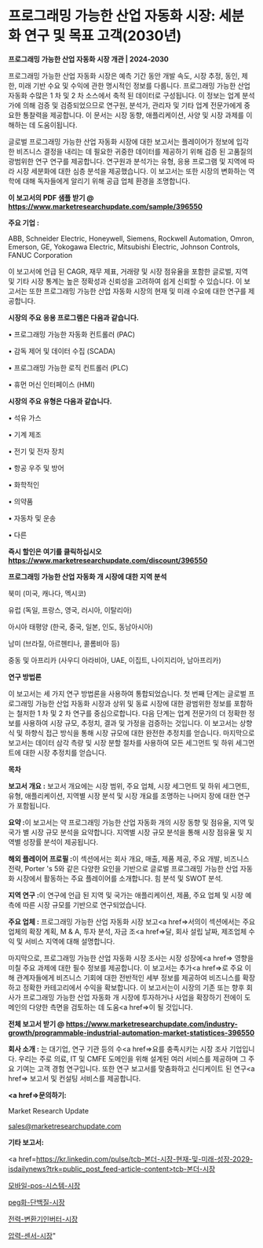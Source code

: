 # 프로그래밍 가능한 산업 자동화 시장: 세분화 연구 및 목표 고객(2030년)

<strong>프로그래밍 가능한 산업 자동화 시장 개관 | 2024-2030</strong>

프로그래밍 가능한 산업 자동화 시장은 예측 기간 동안 개발 속도, 시장 추정, 동인, 제한, 미래 기반 수요 및 수익에 관한 명시적인 정보를 다룹니다.  프로그래밍 가능한 산업 자동화  수많은 1 차 및 2 차 소스에서 축적 된 데이터로 구성됩니다. 이 정보는 업계 분석가에 의해 검증 및 검증되었으므로 연구원, 분석가, 관리자 및 기타 업계 전문가에게 중요한 통찰력을 제공합니다. 이 문서는 시장 동향, 애플리케이션, 사양 및 시장 과제를 이해하는 데 도움이됩니다.

글로벌 프로그래밍 가능한 산업 자동화 시장에 대한 보고서는 플레이어가 정보에 입각 한 비즈니스 결정을 내리는 데 필요한 귀중한 데이터를 제공하기 위해 검증 된 고품질의 광범위한 연구 연구를 제공합니다. 연구원과 분석가는 유형, 응용 프로그램 및 지역에 따라 시장 세분화에 대한 심층 분석을 제공했습니다. 이 보고서는 또한 시장의 변화하는 역학에 대해 독자들에게 알리기 위해 공급 업체 환경을 조명합니다.



<strong>이 보고서의 PDF 샘플 받기 @ <a href=https://www.marketresearchupdate.com/sample/396550>https://www.marketresearchupdate.com/sample/396550</a></strong>



<strong>주요 기업 :</strong>

ABB, Schneider Electric, Honeywell, Siemens, Rockwell Automation, Omron, Emerson, GE, Yokogawa Electric, Mitsubishi Electric, Johnson Controls, FANUC Corporation

이 보고서에 언급 된 CAGR, 재무 제표, 거래량 및 시장 점유율을 포함한 글로벌, 지역 및 기타 시장 통계는 높은 정확성과 신뢰성을 고려하여 쉽게 신뢰할 수 있습니다. 이 보고서는 또한 프로그래밍 가능한 산업 자동화 시장의 현재 및 미래 수요에 대한 연구를 제공합니다.



<strong>시장의 주요 응용 프로그램은 다음과 같습니다.</strong>

• 프로그래밍 가능한 자동화 컨트롤러 (PAC)

• 감독 제어 및 데이터 수집 (SCADA)

• 프로그래밍 가능한 로직 컨트롤러 (PLC)

• 휴먼 머신 인터페이스 (HMI)



<strong>시장의 주요 유형은 다음과 같습니다.</strong>

• 석유 가스

• 기계 제조

• 전기 및 전자 장치

• 항공 우주 및 방어

• 화학적인

• 의약품

• 자동차 및 운송

• 다른



<strong>즉시 할인은 여기를 클릭하십시오 <a href=https://www.marketresearchupdate.com/discount/396550>https://www.marketresearchupdate.com/discount/396550</a></strong>



<strong>프로그래밍 가능한 산업 자동화 개 시장에 대한 지역 분석</strong>

북미 (미국, 캐나다, 멕시코)

유럽 (독일, 프랑스, 영국, 러시아, 이탈리아)

아시아 태평양 (한국, 중국, 일본, 인도, 동남아시아)

남미 (브라질, 아르헨티나, 콜롬비아 등)

중동 및 아프리카 (사우디 아라비아, UAE, 이집트, 나이지리아, 남아프리카)



<strong>연구 방법론</strong>

이 보고서는 세 가지 연구 방법론을 사용하여 통합되었습니다. 첫 번째 단계는 글로벌 프로그래밍 가능한 산업 자동화 시장과 상위 및 동료 시장에 대한 광범위한 정보를 포함하는 철저한 1 차 및 2 차 연구를 중심으로합니다. 다음 단계는 업계 전문가의 더 정확한 정보를 사용하여 시장 규모, 추정치, 결과 및 가정을 검증하는 것입니다. 이 보고서는 상향식 및 하향식 접근 방식을 통해 시장 규모에 대한 완전한 추정치를 얻습니다. 마지막으로 보고서는 데이터 삼각 측량 및 시장 분할 절차를 사용하여 모든 세그먼트 및 하위 세그먼트에 대한 시장 추정치를 얻습니다.



<strong>목차</strong>



<strong>보고서 개요 :</strong> 보고서 개요에는 시장 범위, 주요 업체, 시장 세그먼트 및 하위 세그먼트, 유형, 애플리케이션, 지역별 시장 분석 및 시장 개요를 조명하는 나머지 장에 대한 연구가 포함됩니다.



<strong>요약 :</strong>이 보고서는 약 프로그래밍 가능한 산업 자동화 개의 시장 동향 및 점유율, 지역 및 국가 별 시장 규모 분석을 요약합니다. 지역별 시장 규모 분석을 통해 시장 점유율 및 지역별 성장률 분석이 제공됩니다.



<strong>해외 플레이어 프로필 :</strong>이 섹션에서는 회사 개요, 매출, 제품 제공, 주요 개발, 비즈니스 전략, Porter 's 5와 같은 다양한 요인을 기반으로 글로벌 프로그래밍 가능한 산업 자동화 시장에서 활동하는 주요 플레이어를 소개합니다. 힘 분석 및 SWOT 분석.



<strong>지역 연구 :</strong>이 연구에 언급 된 지역 및 국가는 애플리케이션, 제품, 주요 업체 및 시장 예측에 따른 시장 규모를 기반으로 연구되었습니다.



<strong>주요 업체 :</strong> 프로그래밍 가능한 산업 자동화 시장 보고<a href=>서의이 </a>섹션에서는 주요 업체의 확장 계획, M &amp; A, 투자 분석, 자금 조<a href=>달, 회</a>사 설립 날짜, 제조업체 수익 및 서비스 지역에 대해 설명합니다.


마지막으로, 프로그래밍 가능한 산업 자동화 시장 조사는 시장 성장에<a href=> 영향을 미칠 </a>주요 과제에 대한 필수 정보를 제공합니다. 이 보고서는 추가<a href=>로 주</a>요 이해 관계자들에게 비즈니스 기회에 대한 전반적인 세부 정보를 제공하여 비즈니스를 확장하고 정확한 카테고리에서 수익을 확보합니다. 이 보고서는이 시장의 기존 또는 향후 회사가 프로그래밍 가능한 산업 자동화 개 시장에 투자하거나 사업을 확장하기 전에이 도메인의 다양한 측면을 검토하는 데 도움<a href=>이 될 </a>것입니다.



<strong>전체 보고서 받기 @ <a href=https://www.marketresearchupdate.com/industry-growth/programmable-industrial-automation-market-statistices-396550>https://www.marketresearchupdate.com/industry-growth/programmable-industrial-automation-market-statistices-396550</a></strong>



<strong>회사 소개 :</strong>
는 대기업, 연구 기관 등의 수<a href=>요를</a> 충족시키는 시장 조사 기업입니다. 우리는 주로 의료, IT 및 CMFE 도메인을 위해 설계된 여러 서비스를 제공하며 그 주요 기여는 고객 경험 연구입니다. 또한 연구 보고서를 맞춤화하고 신디케이트 된 연구<a href=> 보고서</a> 및 컨설팅 서비스를 제공합니다.



<strong><a href=>문의하기:</a></strong>

Market Research Update

sales@marketresearchupdate.com



<strong>기타 보고서:</strong>

<a href=https://kr.linkedin.com/pulse/tcb-본더-시장-현재-및-미래-성장-2029-isdailynews?trk=public_post_feed-article-content>tcb-본더-시장</a>

<a href=https://www.linkedin.com/pulse/모바일-pos-시스템-시장-규모-및-성장-2023-market-matrix-musings-analysis-vf4zf/>모바일-pos-시스템-시장</a>

<a href=https://www.linkedin.com/pulse/peg화-단백질-시장-세분화-연구-및-목표-고객2029년-survey-savvy-insights-360-analysis-yyy1f/>peg화-단백질-시장</a>

<a href=https://www.linkedin.com/pulse/전력-변환기인버터-시장-규모-및-성장-2023-trendsetters-talk-360-analysis-xe6of/>전력-변환기인버터-시장</a>

<a href=https://www.linkedin.com/pulse/압력-센서-시장-동향-및-성장-전망-analytics-avenue-adventures-24-ana-ds2hc/>압력-센서-시장</a>"
